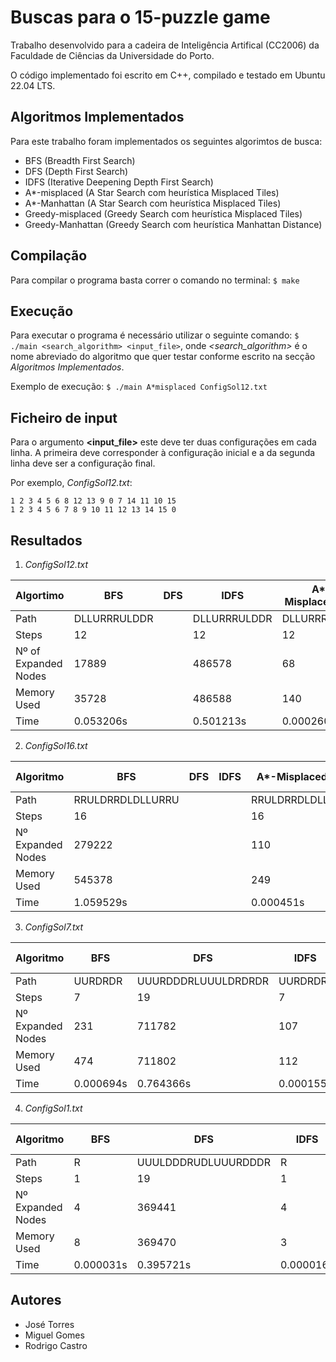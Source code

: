 # Buscas para o 15-puzzle game
Trabalho desenvolvido para a cadeira de Inteligência Artifical (CC2006) da Faculdade de Ciências da Universidade do Porto.

O código implementado foi escrito em C++, compilado e testado em Ubuntu 22.04 LTS.
## Algoritmos Implementados
Para este trabalho foram implementados os seguintes algorimtos de busca:

 - BFS (Breadth First Search)
 - DFS (Depth First Search)
 - IDFS (Iterative Deepening Depth First Search)
 - A*-misplaced (A Star Search com heurística Misplaced Tiles)
 - A*-Manhattan (A Star Search com heurística Misplaced Tiles)
 - Greedy-misplaced (Greedy Search com heurística Misplaced Tiles)
 - Greedy-Manhattan (Greedy Search com heurística Manhattan Distance)

## Compilação
Para compilar o programa basta correr o comando no terminal: `$ make`

## Execução
Para executar o programa é necessário utilizar o seguinte comando: `$ ./main <search_algorithm> <input_file>`, onde *<search_algorithm>* é o nome abreviado do algoritmo que quer testar conforme escrito na secção *Algoritmos Implementados*.

Exemplo de execução: `$ ./main A*misplaced ConfigSol12.txt`

## Ficheiro de input
Para o argumento **<input_file>** este deve ter duas configurações em cada linha. A primeira deve corresponder à configuração inicial e a da segunda linha deve ser a configuração final.

Por exemplo, *ConfigSol12.txt*:

    1 2 3 4 5 6 8 12 13 9 0 7 14 11 10 15
    1 2 3 4 5 6 7 8 9 10 11 12 13 14 15 0

## Resultados

 1. *ConfigSol12.txt*

| Algortimo           |BFS	        |DFS		      |IDFS |A*-MisplacedTiles	|A*-Manhattan |Greedy-Manhattan 	| Greedy-MisplacedTiles	|
|---------------------|-------------|-------------|-----|-------------------|-------------|------------|------|
|Path          	 			|DLLURRRULDDR	|							|DLLURRRULDDR			|DLLURRRULDDR				|DLLURRRULDDR	|DLLURRRULDDR	| RULDDLLURRDR |
|Steps          			|12						|							|12			|12									|12						|12	|12
|Nº of Expanded Nodes	|17889				|							|486578			|68									|26						|15	|17
|Memory Used					|35728				|							|486588			|140								|52						|32	|39
|Time									|0.053206s		|							|0.501213s			|0.000260s					|0.000137s		|0.000079s	| 0.000089s

 2. *ConfigSol16.txt*
 
| Algoritmo					|BFS|DFS|IDFS|A*-MisplacedTiles|A*-Manhattan|Greedy-Manhattan|Greedy-MisplacedTiles|
|-------------------|--|--|--|--|--|--|--|
|Path 							|RRULDRRDLDLLURRU| | |RRULDRRDLDLLURRU|RRRDLDLLURRUULDR| |RRRDLUULDRDDLLURRU
|Steps							|16| | |16|16| |18			
|Nº Expanded Nodes	|279222| | |110|212106| |24
|Memory Used				|545378| | |249|406765| |57
|Time								|1.059529s| | |0.000451s|1.040513s|	|0.000118s	 

 3. *ConfigSol7.txt*

|Algoritmo|BFS|DFS|IDFS|A*-MisplacedTiles|A*-Manhattan|Greedy-Manhattan|Greedy-MisplacedTiles|
|--|--|--|--|--|--|--|--|
|Path|UURDRDR|UUURDDDRLUUULDRDRDR|UURDRDR|UURDRDR|UURDRDR|UURDRDR|UURDRDR|
|Steps|7|19|7|7|7|7|7|
|Nº Expanded Nodes|231|711782|107|8|8|8|8
|Memory Used|474|711802|112|17|17|17|17|
|Time|0.000694s|0.764366s|0.000155s|0.000054s|0.000051s|0.000048s|0.000052s|


 4. *ConfigSol1.txt*

|Algoritmo|BFS|DFS|IDFS|A*-MisplacedTiles|A*-Manhattan|Greedy-Manhattan|Greedy-MisplacedTiles
|--|--|--|--|--|--|--|--|
|Path|R|UUULDDDRUDLUUURDDDR|R|R|R|R|R|
|Steps|1|19|1|1|1|1|1|
|Nº Expanded Nodes|4|369441|4|2|2|2|2|
|Memory Used|8|369470|3|3|3|3|3|
|Time|0.000031s|0.395721s|0.000016s|0.000022s|0.000025s|0.000023s|0.000022s|

## Autores
- José Torres
- Miguel Gomes 
- Rodrigo Castro
